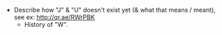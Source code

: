 
- Describe how "J" & "U" doesn't exist yet (& what that means / meant), see ex: http://qr.ae/RWrPBK
  + History of "W".
